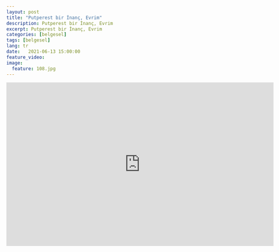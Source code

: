 ```yaml
---
layout: post
title: "Putperest bir İnanç, Evrim"
description: Putperest bir İnanç, Evrim
excerpt: Putperest bir İnanç, Evrim
categories: [belgesel]
tags: [belgesel]
lang: tr
date:   2021-06-13 15:00:00
feature_video: 
image:
  feature: 108.jpg
---
```




<div class="responsive-wrap">
<iframe src="https://mirrorace.org/m/embed/12ytn/" scrolling="no" frameborder="0" width="700" height="430" allowfullscreen="true" webkitallowfullscreen="true" mozallowfullscreen="true"></iframe>
</div>


